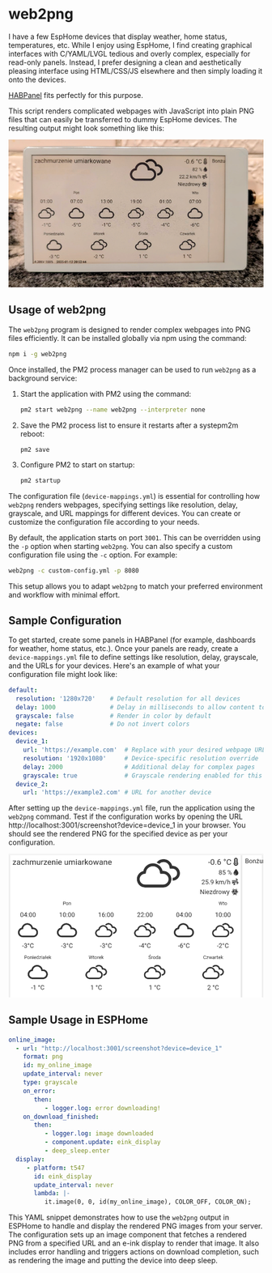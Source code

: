 # web2png

I have a few EspHome devices that display weather, home status, temperatures, etc. While I enjoy using EspHome, I find
creating graphical interfaces with C/YAML/LVGL tedious and overly complex, especially for read-only panels. Instead, I
prefer designing a clean and aesthetically pleasing interface using HTML/CSS/JS elsewhere and then simply loading it
onto the devices.

[HABPanel](https://www.openhab.org/docs/ui/habpanel/habpanel.html#the-main-menu) fits perfectly for this purpose.

This script renders complicated webpages with JavaScript into plain PNG files that can easily be transferred to dummy
EspHome devices. The resulting output might look something like this:

![device](img/sample-device.png)

## Usage of web2png
The `web2png` program is designed to render complex webpages into PNG files efficiently. It can be installed globally
via npm using the command:

```bash
npm i -g web2png
```

Once installed, the PM2 process manager can be used to run `web2png` as a background service:

1. Start the application with PM2 using the command:
   ```bash
   pm2 start web2png --name web2png --interpreter none
   ```

2. Save the PM2 process list to ensure it restarts after a systepm2m reboot:
   ```bash
   pm2 save
   ```

3. Configure PM2 to start on startup:
   ```bash
   pm2 startup
   ```

The configuration file (`device-mappings.yml`) is essential for controlling how `web2png` renders webpages, specifying
settings like resolution, delay, grayscale, and URL mappings for different devices. You can create or customize the
configuration file according to your needs.

By default, the application starts on port `3001`. This can be overridden using the `-p` option when starting `web2png`.
You can also specify a custom configuration file using the `-c` option. For example:

```bash
web2png -c custom-config.yml -p 8080
```

This setup allows you to adapt `web2png` to match your preferred environment and workflow with minimal effort.

## Sample Configuration

To get started, create some panels in HABPanel (for example, dashboards for weather, home status, etc.). Once your
panels are ready, create a `device-mappings.yml` file to define settings like resolution, delay, grayscale, and the URLs
for your devices. Here's an example of what your configuration file might look like:

```yaml
default:
  resolution: '1280x720'    # Default resolution for all devices
  delay: 1000               # Delay in milliseconds to allow content to fully load
  grayscale: false          # Render in color by default
  negate: false             # Do not invert colors
devices:
  device_1:
    url: 'https://example.com'  # Replace with your desired webpage URL
    resolution: '1920x1080'     # Device-specific resolution override
    delay: 2000                 # Additional delay for complex pages
    grayscale: true             # Grayscale rendering enabled for this device
  device_2:
    url: 'https://example2.com' # URL for another device
```

After setting up the `device-mappings.yml` file, run the application using the `web2png` command. Test if the
configuration works by opening the URL http://localhost:3001/screenshot?device=device_1 in your browser. You should
see the rendered PNG for the specified device as per your configuration.

![sample google](img/sample-output.png)

## Sample Usage in ESPHome

```yaml
online_image:
  - url: "http://localhost:3001/screenshot?device=device_1"
    format: png
    id: my_online_image
    update_interval: never
    type: grayscale
    on_error:
       then:
          - logger.log: error downloading!
    on_download_finished:
       then:
          - logger.log: image downloaded
          - component.update: eink_display
          - deep_sleep.enter
  display:
     - platform: t547
       id: eink_display
       update_interval: never
       lambda: |-
          it.image(0, 0, id(my_online_image), COLOR_OFF, COLOR_ON);
```

This YAML snippet demonstrates how to use the `web2png` output in ESPHome to handle and display the rendered PNG images
from your server. The configuration sets up an image component that fetches a rendered PNG from a specified URL and an
e-ink display to render that image. It also includes error handling and triggers actions on download completion, such as
rendering the image and putting the device into deep sleep.
